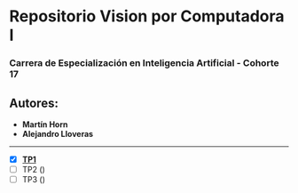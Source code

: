 # Repositorio Vision por Computadora I

### Carrera de Especialización en Inteligencia Artificial - Cohorte 17

## Autores:
- **Martín Horn**
- **Alejandro Lloveras**

---

- [x] **[TP1](https://github.com/MartinMetarhizium/vision_por_computadora_1/tree/TP1)**
- [ ] TP2 ()
- [ ] TP3 ()